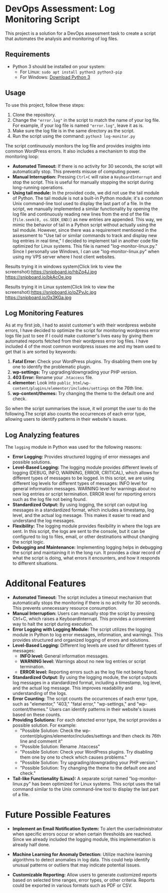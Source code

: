 # DevOps Assessment: Log Monitoring Script

This project is a solution for a DevOps assessment task to create a script that automates the analysis and monitoring of log files.

## Requirements
- Python 3 should be installed on your system:
  - For Linux: `sudo apt install python3 python3-pip`
  - For Windows: [Download Python 3](https://www.python.org/downloads/windows/)

## Usage
To use this project, follow these steps:
1. Clone the repository.
2. Change the `"error.log"` in the script to match the name of your log file. For example, if your log file is named `"error.log"`, leave it as is.
3. Make sure the log file is in the same directory as the script.
4. Run the script using the command: `python3 log-monitor.py`

The script continuously monitors the log file and provides insights into common WordPress errors. It also includes a mechanism to stop the monitoring loop:
- **Automated Timeout:** If there is no activity for 30 seconds, the script will automatically stop. This prevents misuse of computing power.
- **Manual Interruption:** Pressing `Ctrl+C` will raise a `KeyboardInterrupt` and stop the script. This is useful for manually stopping the script during long-running operations.
- **Using tail module:** In the provided code, we did not use the tail module of Python. The tail module is not a built-in Python module; it's a common Unix command-line tool used to display the last part of a file. In the script, we manually implemented a similar functionality by opening the log file and continuously reading new lines from the end of the file (`file.seek(0, os.SEEK_END)`) as new entries are appended. This way, we mimic the behavior of tail in a Python script without actually using the tail module. However, since there was a requirement mentioned in the assessment to "Use tail or similar commands to track and display new log entries in real time," I decided to implement tail in another code file optimized for Linux systems. This file is named "log-monitor-linux.py." Since I personally use Windows, I can use "log-monitor-linux.py" when using my VPS server where I host client websites.

Results trying it in  windows system(Click link to view the screenshot):https://snipboard.io/hbZq4J.jpg
https://snipboard.io/bkAcOe.jpg

Results trying it in Linux system(Click link to view the screenshot):https://snipboard.io/pZPvJc.jpg 
https://snipboard.io/0x3KGa.jpg

## Log Monitoring Features
As at my first job, I had to assist customer's with their wordpress website errors, I have decided to optimize the script for monitoring wordpress error logs file just to see if I could make customer's lives easy by giving them automated reports fetched from their wordpress error log files.
I have included 4 of the most common wordpress issues me and my team used to get that is are sorted by keywords:
1. **Fatal Error:** Check your WordPress plugins. Try disabling them one by one to identify the problematic plugin.
2. **wp-settings:** Try upgrading/downgrading your PHP version.
3. **403 Error:** Rename your `.htaccess` file.
4. **elementor:** Look into `public_html/wp-content/plugins/elementor/includes/settings` on the 76th line.
5. **wp-content/themes:** Try changing the theme to the default one and check.


So when the script summarises the issue, it wil prompt the user to do the following.The script also counts the occurrences of each error type, allowing users to identify patterns in their website's issues.

## Log Analyzing features
The `logging` module in Python was used for the following reasons:
- **Error Logging:** Provides structured logging of error messages and possible solutions.
- **Level-Based Logging:** The logging module provides different levels of logging (DEBUG, INFO, WARNING, ERROR, CRITICAL), which allows for different types of messages to be logged. In this script, we are using different log levels for different types of messages:
INFO level for general information messages.
WARNING level for warnings about no new log entries or script termination.
ERROR level for reporting errors such as the log file not being found.
- **Standardized Output:** By using logging, the script can output log messages in a standardized format, which includes a timestamp, log level, and the actual log message. This makes it easier to read and understand the log messages.
- **Flexibility:** The logging module provides flexibility in where the logs are sent. In this script, the logs are sent to the console, but it can be configured to log to files, email, or other destinations without changing the script logic.
- **Debugging and Maintenance:** Implementing logging helps in debugging the script and maintaining it in the long run. It provides a clear record of what the script is doing, what errors it encounters, and how it responds to different situations.

# Additonal Features

- **Automated Timeout:** The script includes a timeout mechanism that automatically stops the monitoring if there is no activity for 30 seconds. This prevents unnecessary resource consumption.
- **Manual Interruption:** Users can manually stop the script by pressing Ctrl+C, which raises a KeyboardInterrupt. This provides a convenient way to halt the script during execution.
- **Error Logging with Logging Module:** The script utilizes the logging module in Python to log error messages, information, and warnings. This provides structured and organized logging of errors and solutions.
- **Level-Based Logging:** Different log levels are used for different types of messages:
  - **INFO level:** General information messages.
  - **WARNING level:** Warnings about no new log entries or script termination.
  - **ERROR level:** Reporting errors such as the log file not being found.
- **Standardized Output:** By using the logging module, the script outputs log messages in a standardized format, including a timestamp, log level, and the actual log message. This improves readability and understanding of the logs.
- **Error Counting:** The script counts the occurrences of each error type, such as "elementor," "403," "fatal error," "wp-settings," and "wp-content/themes." Users can identify patterns in their website's issues based on these counts.
- **Providing Solutions:** For each detected error type, the script provides a possible solution. For example:
  - "Possible Solution: Check the wp-content/plugins/elementor/includes/settings and then check its 76th line and comment it"
  - "Possible Solution: Rename .htaccess"
  - "Possible Solution: Check your WordPress plugins. Try disabling them one by one to check which causes problems."
  - "Possible Solution: Try upgrading/downgrading your PHP version."
  - "Possible Solution: Try changing the theme to the default one and check."
- **Tail-like Functionality (Linux):** A separate script named "log-monitor-linux.py" has been optimized for Linux systems. This script uses the tail command similar to the Unix command-line tool to display the last part of a file.


# Future Possible Features

- **Implement an Email Notification System:** To alert the user/administrator when specific errors occur or when certain thresholds are reached. Since we already included the logging module, this implementation is already half done.
  
- **Machine Learning for Anomaly Detection:** Utilize machine learning algorithms to detect anomalies in log data. This could help identify unusual patterns or outliers that may indicate potential issues.
  
- **Customizable Reporting:** Allow users to generate customized reports based on selected time ranges, error types, or other criteria. Reports could be exported in various formats such as PDF or CSV.



